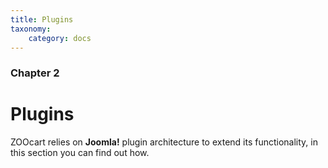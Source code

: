 ```yaml
---
title: Plugins
taxonomy:
    category: docs
---
```


### Chapter 2

# Plugins

ZOOcart relies on **Joomla!** plugin architecture to extend its functionality, in this section you can find out how.
